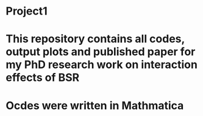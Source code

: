 # Project1
# This repository contains all codes, output plots and published paper for my PhD research work on interaction effects of BSR
# Ocdes were written in Mathmatica
